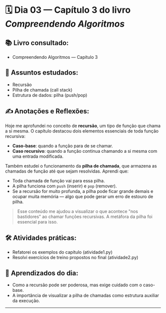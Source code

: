 # 🗓️ Dia 03 — Capítulo 3 do livro *Compreendendo Algoritmos*

## 📚 Livro consultado:
- Compreendendo Algoritmos — Capítulo 3

## 🧠 Assuntos estudados:
- Recursão
- Pilha de chamada (call stack)
- Estrutura de dados: pilha (push/pop)

## ✍️ Anotações e Reflexões:

Hoje me aprofundei no conceito de **recursão**, um tipo de função que chama a si mesma. O capítulo destacou dois elementos essenciais de toda função recursiva:

- **Caso-base**: quando a função para de se chamar.
- **Caso recursivo**: quando a função continua chamando a si mesma com uma entrada modificada.

Também estudei o funcionamento da **pilha de chamada**, que armazena as chamadas de função até que sejam resolvidas. Aprendi que:

- Toda chamada de função vai para essa pilha.
- A pilha funciona com `push` (inserir) e `pop` (remover).
- Se a recursão for muito profunda, a pilha pode ficar grande demais e ocupar muita memória — algo que pode gerar um erro de estouro de pilha.

> Esse conteúdo me ajudou a visualizar o que acontece "nos bastidores" ao chamar funções recursivas. A metáfora da pilha foi essencial para isso.

## 🛠️ Atividades práticas:
- Refatorei os exemplos do capítulo (atividade1.py)
- Resolvi exercícios de treino propostos no final (atividade2.py)

## 🌱 Aprendizados do dia:
- Como a recursão pode ser poderosa, mas exige cuidado com o caso-base.
- A importância de visualizar a pilha de chamadas como estrutura auxiliar da execução.

---
